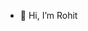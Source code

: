 - 👋 Hi, I’m Rohit


<!---
Hyper-RP/Hyper-RP is a ✨ special ✨ repository because its `README.md` (this file) appears on your GitHub profile.
You can click the Preview link to take a look at your changes.
--->
